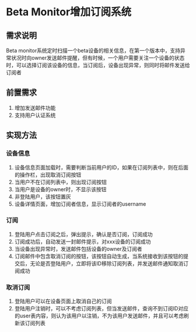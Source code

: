 # Beta Monitor增加订阅系统

## 需求说明

Beta monitor系统定时扫描一个beta设备的相关信息，在第一个版本中，支持异常状况时向owner发送邮件提醒，但有时候，一个用户需要关注一个设备的状态时，可以选择订阅该设备的信息，当订阅后，设备出现异常，则同时将邮件发送给订阅者

## 前置需求

1. 增加发送邮件功能
2. 支持用户认证系统

## 实现方法

### 设备信息

1. 设备信息页面加载时，需要判断当前用户的ID，如果在订阅列表中，则在后面的操作栏，出现取消订阅按钮
2. 当用户不在订阅列表中，则出现订阅按钮
3. 当用户是设备的owner时，不显示该按钮
4. 非登陆用户，该按钮置灰
5. 设备详情页面，增加订阅者信息，显示订阅者的username

### 订阅

1. 登陆用户点击订阅之后，弹出提示，确认是否订阅，订阅成功
2. 订阅成功后，自动发送一封邮件提示，对xxx设备的订阅成功
3. 当设备出现异常时，发送邮件包括设备的owner及订阅者
4. 订阅邮件中包含取消订阅的按钮，该按钮自动生成，当系统接收到该按钮的提交后，无论是否登陆用户，立即将该ID移除订阅列表，并发送邮件通知取消订阅成功

### 取消订阅

1. 登陆用户可以在设备页面上取消自己的订阅
2. 登陆用户注销时，可以不考虑订阅列表，但当发送邮件，查询不到订阅ID对应的user表内容，则认为该用户以注销，不为该用户发送邮件，并且可以考虑刷新该订阅列表


